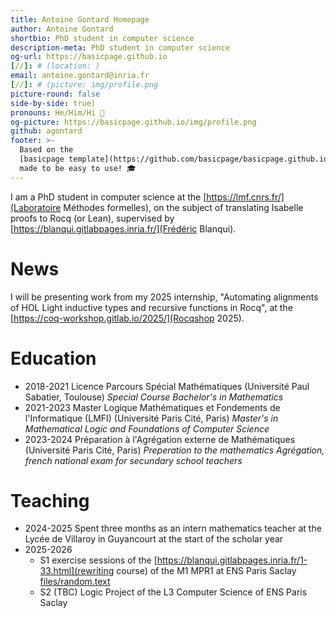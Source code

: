 ```yaml
---
title: Antoine Gontard Homepage
author: Antoine Gontard
shortbio: PhD student in computer science
description-meta: PhD student in computer science
og-url: https://basicpage.github.io
[//]: # (location: )
email: antoine.gontard@inria.fr
[//]: # (picture: img/profile.png
picture-round: false
side-by-side: true)
pronouns: He/Him/Hi 👋
og-picture: https://basicpage.github.io/img/profile.png
github: agontard
footer: >-
  Based on the
  [basicpage template](https://github.com/basicpage/basicpage.github.io),
  made to be easy to use! 🎓
---
```


I am a PhD student in computer science at the [https://lmf.cnrs.fr/](Laboratoire Méthodes formelles), on the subject of translating Isabelle proofs to Rocq (or Lean), supervised by [https://blanqui.gitlabpages.inria.fr/](Frédéric Blanqui).

# News
I will be presenting work from my 2025 internship, "Automating alignments of HOL Light inductive types and recursive functions in Rocq", at the [https://coq-workshop.gitlab.io/2025/](Rocqshop 2025).

# Education

- 2018-2021 Licence Parcours Spécial Mathématiques (Université Paul Sabatier, Toulouse)
*Special Course Bachelor's in Mathematics*
- 2021-2023 Master Logique Mathématiques et Fondements de l'Informatique (LMFI) (Université Paris Cité, Paris)
*Master's in Mathematical Logic and Foundations of Computer Science*
- 2023-2024 Préparation à l'Agrégation externe de Mathématiques (Université Paris Cité, Paris)
*Preperation to the mathematics Agrégation, french national exam for secundary school teachers*

# Teaching

- 2024-2025 Spent three months as an intern mathematics teacher at the Lycée de Villaroy in Guyancourt at the start of the scholar year
- 2025-2026
  + S1 exercise sessions of the [https://blanqui.gitlabpages.inria.fr/1-33.html](rewriting course) of the M1 MPR1 at ENS Paris Saclay
    [files/random.text](TD1)
  + S2 (TBC) Logic Project of the L3 Computer Science of ENS Paris Saclay  

